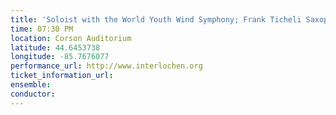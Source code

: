 ```yaml
---
title: 'Soloist with the World Youth Wind Symphony; Frank Ticheli Saxophone Concerto'
time: 07:30 PM
location: Corson Auditorium
latitude: 44.6453738
longitude: -85.7676077
performance_url: http://www.interlochen.org
ticket_information_url: 
ensemble: 
conductor: 
---
```


